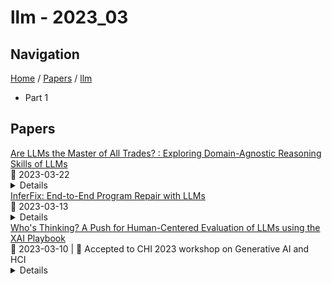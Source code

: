 # llm - 2023_03

## Navigation

[Home](https://arxcompass.github.io) / [Papers](https://arxcompass.github.io/papers) / [llm](https://arxcompass.github.io/papers/llm)

- Part 1

## Papers

<div class="paper-card">
    <div class="paper-title"><a href="http://arxiv.org/abs/2303.12810v1">Are LLMs the Master of All Trades? : Exploring Domain-Agnostic Reasoning Skills of LLMs</a></div>
    <div class="paper-meta">
      📅 2023-03-22
    </div>
    <details class="paper-abstract">
      The potential of large language models (LLMs) to reason like humans has been a highly contested topic in Machine Learning communities. However, the reasoning abilities of humans are multifaceted and can be seen in various forms, including analogical, spatial and moral reasoning, among others. This fact raises the question whether LLMs can perform equally well across all these different domains. This research work aims to investigate the performance of LLMs on different reasoning tasks by conducting experiments that directly use or draw inspirations from existing datasets on analogical and spatial reasoning. Additionally, to evaluate the ability of LLMs to reason like human, their performance is evaluted on more open-ended, natural language questions. My findings indicate that LLMs excel at analogical and moral reasoning, yet struggle to perform as proficiently on spatial reasoning tasks. I believe these experiments are crucial for informing the future development of LLMs, particularly in contexts that require diverse reasoning proficiencies. By shedding light on the reasoning abilities of LLMs, this study aims to push forward our understanding of how they can better emulate the cognitive abilities of humans.
    </details>
</div>
<div class="paper-card">
    <div class="paper-title"><a href="http://arxiv.org/abs/2303.07263v1">InferFix: End-to-End Program Repair with LLMs</a></div>
    <div class="paper-meta">
      📅 2023-03-13
    </div>
    <details class="paper-abstract">
      Software development life cycle is profoundly influenced by bugs: their introduction, identification, and eventual resolution account for a significant portion of software cost. This has motivated software engineering researchers and practitioners to propose different approaches for automating the identification and repair of software defects. Large language models have been adapted to the program repair task through few-shot demonstration learning and instruction prompting, treating this as an infilling task. However, these models have only focused on learning general bug-fixing patterns for uncategorized bugs mined from public repositories. In this paper, we propose InferFix: a transformer-based program repair framework paired with a state-of-the-art static analyzer to fix critical security and performance bugs. InferFix combines a Retriever -- transformer encoder model pretrained via contrastive learning objective, which aims at searching for semantically equivalent bugs and corresponding fixes; and a Generator -- a large language model (Codex Cushman) finetuned on supervised bug-fix data with prompts augmented via bug type annotations and semantically similar fixes retrieved from an external non-parametric memory. To train and evaluate our approach, we curated InferredBugs, a novel, metadata-rich dataset of bugs extracted by executing the Infer static analyzer on the change histories of thousands of Java and C# repositories. Our evaluation demonstrates that InferFix outperforms strong LLM baselines, with a top-1 accuracy of 65.6% for generating fixes in C# and 76.8% in Java. We discuss the deployment of InferFix alongside Infer at Microsoft which offers an end-to-end solution for detection, classification, and localization of bugs, as well as fixing and validation of candidate patches, integrated in the continuous integration pipeline to automate the software development workflow.
    </details>
</div>
<div class="paper-card">
    <div class="paper-title"><a href="http://arxiv.org/abs/2303.06223v1">Who's Thinking? A Push for Human-Centered Evaluation of LLMs using the XAI Playbook</a></div>
    <div class="paper-meta">
      📅 2023-03-10
      | 💬 Accepted to CHI 2023 workshop on Generative AI and HCI
    </div>
    <details class="paper-abstract">
      Deployed artificial intelligence (AI) often impacts humans, and there is no one-size-fits-all metric to evaluate these tools. Human-centered evaluation of AI-based systems combines quantitative and qualitative analysis and human input. It has been explored to some depth in the explainable AI (XAI) and human-computer interaction (HCI) communities. Gaps remain, but the basic understanding that humans interact with AI and accompanying explanations, and that humans' needs -- complete with their cognitive biases and quirks -- should be held front and center, is accepted by the community. In this paper, we draw parallels between the relatively mature field of XAI and the rapidly evolving research boom around large language models (LLMs). Accepted evaluative metrics for LLMs are not human-centered. We argue that many of the same paths tread by the XAI community over the past decade will be retread when discussing LLMs. Specifically, we argue that humans' tendencies -- again, complete with their cognitive biases and quirks -- should rest front and center when evaluating deployed LLMs. We outline three developed focus areas of human-centered evaluation of XAI: mental models, use case utility, and cognitive engagement, and we highlight the importance of exploring each of these concepts for LLMs. Our goal is to jumpstart human-centered LLM evaluation.
    </details>
</div>
